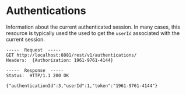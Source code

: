 Authentications
===============
Information about the current authenticated session. In many cases, this resource is typically used the used to get the `userId` associated with the current session.

```
-----  Request  -----
GET http://localhost:8081/rest/v1/authentications/
Headers:  {Authorization: 1961-9761-4144}

-----  Response  -----
Status:  HTTP/1.1 200 OK

{"authenticationId":3,"userId":1,"token":"1961-9761-4144"}
```
